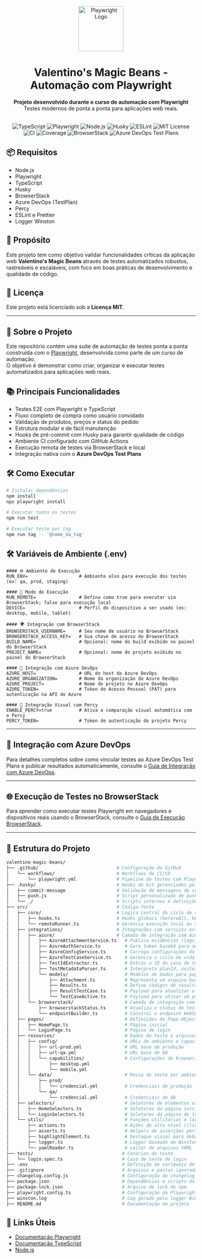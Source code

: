 <div align="center">
  <img src="https://playwright.dev/img/playwright-logo.svg" alt="Playwright Logo" width="120" />
  <h1>Valentino's Magic Beans - Automação com Playwright</h1>
  <p><strong>Projeto desenvolvido durante o curso de automação com Playwright</strong><br>Testes modernos de ponta a ponta para aplicações web reais.</p><br>
</div>

<div align="center">
  <img src="https://img.shields.io/badge/TypeScript-3178c6?style=for-the-badge&logo=typescript&logoColor=white" alt="TypeScript" />
  <img src="https://img.shields.io/badge/Playwright-2ead33?style=for-the-badge&logo=playwright&logoColor=white" alt="Playwright" />
  <img src="https://img.shields.io/badge/Node.js-339933?style=for-the-badge&logo=nodedotjs&logoColor=white" alt="Node.js" />
  <img src="https://img.shields.io/badge/Husky-hooks-critical?style=for-the-badge&logo=git&logoColor=white" alt="Husky" />
  <img src="https://img.shields.io/badge/ESLint-qualidade%20de%20código-blueviolet?style=for-the-badge&logo=eslint&logoColor=white" alt="ESLint" />
  <img src="https://img.shields.io/badge/Licença-MIT-blue?style=for-the-badge" alt="MIT License" />
  <img src="https://img.shields.io/badge/CI-GitHub%20Actions-blue?style=for-the-badge&logo=githubactions&logoColor=white" alt="CI" />
  <img src="https://img.shields.io/badge/Cobertura-100%25-success?style=for-the-badge" alt="Coverage" />
  <img src="https://img.shields.io/badge/BrowserStack-integrado-orange?style=for-the-badge&logo=browserstack&logoColor=white" alt="BrowserStack" />
  <img src="https://img.shields.io/badge/Azure%20DevOps-Test%20Plans-0078D7?style=for-the-badge&logo=azuredevops&logoColor=white" alt="Azure DevOps Test Plans" />
</div>

## 📦 Requisitos
- Node.js  
- Playwright  
- TypeScript  
- Husky  
- BrowserStack  
- Azure DevOps (TestPlan)
- Percy
- ESLint e Prettier  
- Logger Winston  

## 🚀 Propósito
Este projeto tem como objetivo validar funcionalidades críticas da aplicação web **Valentino's Magic Beans** através de testes automatizados robustos, rastreáveis e escaláveis, com foco em boas práticas de desenvolvimento e qualidade de código.

## 📄 Licença
Este projeto está licenciado sob a **Licença MIT**.

---

## 🚀 Sobre o Projeto
Este repositório contém uma suíte de automação de testes ponta a ponta construída com o <a href="https://playwright.dev/">Playwright</a>, desenvolvida como parte de um curso de automação.  
O objetivo é demonstrar como criar, organizar e executar testes automatizados para aplicações web reais.

## 📚 Principais Funcionalidades
- Testes E2E com Playwright e TypeScript  
- Fluxo completo de compra como usuário convidado  
- Validação de produtos, preços e status do pedido  
- Estrutura modular e de fácil manutenção  
- Hooks de pré-commit com Husky para garantir qualidade de código  
- Ambiente CI configurado com GitHub Actions  
- Execução remota de testes via BrowserStack e local  
- Integração nativa com o **Azure DevOps Test Plans**  

## 🛠️ Como Executar
```bash
# Instalar dependências
npm install
npx playwright install

# Executar todos os testes
npm run test

# Executar teste por tag
npm run tag -- '@nome_da_tag'
```

## 🛠️ Variáveis de Ambiente (.env)

```env
#### 🌐 Ambiente de Execução
RUN_ENV=                   # Ambiente alvo para execução dos testes (ex: qa, prod, staging)

#### 🧪 Modo de Execução
RUN_REMOTE=                # Defina como true para executar via BrowserStack; false para execução local
DEVICE=                    # Perfil do dispositivo a ser usado (ex: desktop, mobile, tablet)

#### 🌍 Integração com BrowserStack
BROWSERSTACK_USERNAME=     # Seu nome de usuário no BrowserStack
BROWSERSTACK_ACCESS_KEY=   # Sua chave de acesso do BrowserStack
BUILD_NAME=                # Opcional: nome do build exibido no painel do BrowserStack
PROJECT_NAME=              # Opcional: nome do projeto exibido no painel do BrowserStack

#### 🔗 Integração com Azure DevOps
AZURE_HOST=                # URL do host do Azure DevOps
AZURE_ORGANIZATION=        # Nome da organização do Azure DevOps
AZURE_PROJECT=             # Nome do projeto no Azure DevOps
AZURE_TOKEN=               # Token de Acesso Pessoal (PAT) para autenticação na API do Azure

#### 📸 Integração Visual com Percy
ENABLE_PERCY=true          # Ativa a comparação visual automática com o Percy
PERCY_TOKEN=               # Token de autenticação do projeto Percy
```

---

## 🔗 Integração com Azure DevOps

Para detalhes completos sobre como vincular testes ao Azure DevOps Test Plans e publicar resultados automaticamente, consulte o [Guia de Integração com Azure DevOps](../portuguese/azure-devops.md).

---

## 🌐 Execução de Testes no BrowserStack

Para aprender como executar testes Playwright em navegadores e dispositivos reais usando o BrowserStack, consulte o [Guia de Execução BrowserStack](../portuguese/browserstack.md).

---

## 📂 Estrutura do Projeto

```bash
valentino-magic-beans/
├── .github/                             # Configuração do GitHub
│   └── workflows/                       # Workflows de CI/CD
│       └── playwright.yml               # Pipeline de testes com Playwright via GitHub Actions
├── .husky/                              # Hooks do Git gerenciados pelo Husky
│   ├── commit-message                   # Validação de mensagens de commit
│   ├── push.js                          # Script personalizado de push
│   └── _/                               # Scripts internos e definições de hooks
├── src/                                 # Código-fonte
│   ├── core/                            # Lógica central do ciclo de vida dos testes
│   │   ├── hooks.ts                     # Hooks globais (beforeAll, beforeEach, etc.)
│   │   └── remoteRunner.ts              # Gerencia execução local ou remota (BrowserStack)
│   ├── integrations/                    # Integrações com serviços externos
│   │   ├── azure/                       # Camada de integração com Azure DevOps
│   │   │   ├── AzureAttachmentService.ts   # Publica evidências (logs, screenshots) no Azure
│   │   │   ├── AzureAuthService.ts         # Gera token base64 para autenticação na API
│   │   │   ├── AzureConfigService.ts       # Carrega configurações do Azure das variáveis de ambiente
│   │   │   ├── AzureTestCaseService.ts     # Gerencia o ciclo de vida dos casos de teste no Azure
│   │   │   ├── TestIdExtractor.ts          # Extrai o ID do caso de teste do título via @[12345]
│   │   │   ├── TestMetadataParser.ts       # Interpreta planId, suiteId, testCaseId das anotações
│   │   │   └── models/                     # Modelos de dados para payloads da API do Azure
│   │   │       ├── Attachment.ts           # Representa um arquivo base64 anexado
│   │   │       ├── Results.ts              # Define códigos de resultado do teste (passed, failed, etc.)
│   │   │       ├── ResultTestCase.ts       # Payload para atualizar o resultado do teste
│   │   │       └── TestCaseActive.ts       # Payload para ativar um ponto de teste antes da execução
│   │   └── browserstack/                   # Camada de integração com BrowserStack
│   │       ├── browserstackStatus.ts       # Atualiza o status do teste no BrowserStack
│   │       └── endpointBuilder.ts          # Constrói o endpoint WebSocket para execução remota
│   ├── pages/                              # Definições do Page Object Model (POM)
│   │   ├── HomePage.ts                     # Página inicial
│   │   └── LoginPage.ts                    # Página de login
│   ├── resources/                          # Dados de teste e arquivos de configuração
│   │   ├── config/                         # URLs de ambiente e capacidades
│   │   │   ├── url-prod.yml                # URL base de produção
│   │   │   ├── url-qa.yml                  # URL base de QA
│   │   │   └── capabilities/               # Configurações de browser/dispositivo para BrowserStack
│   │   │       ├── desktop.yml
│   │   │       └── mobile.yml
│   │   └── data/                           # Massa de teste por ambiente
│   │       ├── prod/
│   │       │   └── credencial.yml          # Credenciais de produção
│   │       └── qa/
│   │           └── credencial.yml          # Credenciais de QA
│   ├── selectors/                          # Seletores de elementos usados nos Page Objects
│   │   ├── HomeSelectors.ts                # Seletores da página inicial
│   │   └── LoginSelectors.ts               # Seletores da página de login
│   └── utils/                              # Funções utilitárias e lógica compartilhada
│       ├── actions.ts                      # Ações de alto nível (click, type, etc.)
│       ├── asserts.ts                      # Helpers de asserções personalizadas
│       ├── highlightElement.ts             # Destaque visual para debug
│       ├── logger.ts                       # Logger baseado em Winston
│       └── yamlReader.ts                   # Leitor de arquivos YAML
├── tests/                                 # Cenários de teste
│   └── login.spec.ts                      # Caso de teste de login
├── .env                                   # Definição de variáveis de ambiente
├── .gitignore                             # Arquivos e pastas ignoradas pelo Git
├── changelog.config.js                    # Configuração do changelog (ex: commitlint)
├── package.json                           # Dependências e scripts do projeto
├── package-lock.json                      # Arquivo de lock do npm
├── playwright.config.ts                   # Configuração do Playwright
├── winston.log                            # Log gerado pelo logger Winston
├── README.md                              # Documentação do projeto
```

## 🔗 Links Úteis
- [Documentação Playwright](https://playwright.dev/)
- [Documentação TypeScript](https://www.typescriptlang.org/)
- [Node.js](https://nodejs.org/)
